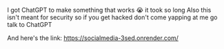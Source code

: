 I got ChatGPT to make something that works :sob: it took so long
Also this isn't meant for security so if you get hacked don't come yapping at me go talk to ChatGPT

And here's the link:
https://socialmedia-3sed.onrender.com/
